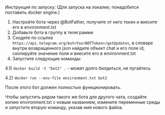 Инструкция по запуску:
(Для запуска на локалке; понадобится поставить docker engine.)
1. Настройте бота через @BotFather, получите от него токен и внесите его в environment.txt
2. Добавьте бота в группу в телеграмме 
3. Сходите по ссылке `https://api.telegram.org/bot<YourBOTToken>/getUpdates`, в словаре внутри возвращенного json найдите объект chat
 и его поле id, скопируйте значение поля и внесите его в environment.txt
4. Запустите следующие команды:

4.1) `docker build -t "bot2" .` - может долго билдиться, не пугайтесь

4.2) `docker run --env-file environment.txt bot2`

После этого бот должен полностью функционировать.

Чтобы запустить рядом такого же бота для другого чата, создайте копию environment.txt с новым названием, 
измените переменные среды и запустите вторую команду, указав имя нового файла.
